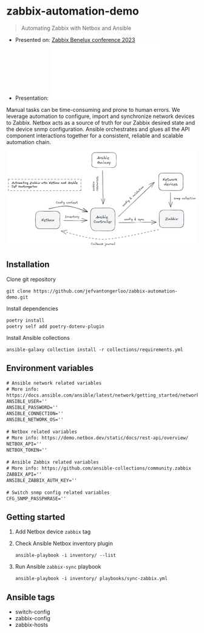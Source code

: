 # zabbix-automation-demo

> Automating Zabbix with Netbox and Ansible

- Presented on: [Zabbix Benelux conference 2023](https://www.zabbix.com/events/conference_benelux_2023)
- Presentation: ![Automating Zabbix with Netbox and Ansible](./automating-zabbix-with-netbox-and-ansible.pdf)

Manual tasks can be time-consuming and prone to human errors. We leverage automation to configure, import and synchronize network devices to Zabbix. Netbox acts as a source of truth for our Zabbix desired state and the device snmp configuration. Ansible orchestrates and glues all the API component interactions together for a consistent, reliable and scalable automation chain.

![automating zabbix with netbox and ansible](zabbix.png)

## Installation

Clone git repository

```shell
git clone https://github.com/jefvantongerloo/zabbix-automation-demo.git
```

Install dependencies

```shell
poetry install
poetry self add poetry-dotenv-plugin
```

Install Ansible collections

``` shell
ansible-galaxy collection install -r collections/requirements.yml
```

## Environment variables

```shell
# Ansible network related variables
# More info: https://docs.ansible.com/ansible/latest/network/getting_started/network_differences.html
ANSIBLE_USER=''
ANSIBLE_PASSWORD=''
ANSIBLE_CONNECTION=''
ANSIBLE_NETWORK_OS=''

# Netbox related variables
# More info: https://demo.netbox.dev/static/docs/rest-api/overview/
NETBOX_API=''
NETBOX_TOKEN=''

# Ansible Zabbix related variables
# More info: https://github.com/ansible-collections/community.zabbix
ZABBIX_API=''
ANSIBLE_ZABBIX_AUTH_KEY=''

# Switch snmp config related variables
CFG_SNMP_PASSPHRASE=''
```

## Getting started

1. Add Netbox device `zabbix` tag

2. Check Ansible Netbox inventory plugin

    ```shell
    ansible-playbook -i inventory/ --list
    ```

3. Run Ansible `zabbix-sync` playbook

    ```shell
    ansible-playbook -i inventory/ playbooks/sync-zabbix.yml
    ```

## Ansible tags

- switch-config
- zabbix-config
- zabbix-hosts
